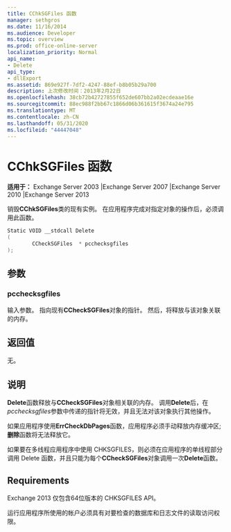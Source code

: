 ```yaml
---
title: CChkSGFiles 函数
manager: sethgros
ms.date: 11/16/2014
ms.audience: Developer
ms.topic: overview
ms.prod: office-online-server
localization_priority: Normal
api_name:
- Delete
api_type:
- dllExport
ms.assetid: 869e927f-7df2-4247-88ef-b8b05b29a700
description: 上次修改时间：2013年2月22日
ms.openlocfilehash: 38cb72b42727855f652de607bb2a02ecdeaae16e
ms.sourcegitcommit: 88ec988f2bb67c1866d06b361615f3674a24e795
ms.translationtype: MT
ms.contentlocale: zh-CN
ms.lasthandoff: 05/31/2020
ms.locfileid: "44447048"
---
```

# <a name="cchksgfilesdelete-function"></a>CChkSGFiles 函数

**适用于：** Exchange Server 2003 |Exchange Server 2007 |Exchange Server 2010 |Exchange Server 2013
  
销毁**CChkSGFiles**类的现有实例。 在应用程序完成对指定对象的操作后，必须调用此函数。 
  
```cs
Static VOID __stdcall Delete 
(
        CCheckSGFiles  * pcchecksgfiles
);

```

## <a name="parameters"></a>参数

### <a name="pcchecksgfiles"></a>pcchecksgfiles 
  
输入参数。 指向现有**CCheckSGFiles**对象的指针。 然后，将释放与该对象关联的内存。 
    
## <a name="return-value"></a>返回值

无。
  
## <a name="remarks"></a>说明

**Delete**函数释放与**CCheckSGFiles**对象相关联的内存。 调用**Delete**后，在*pcchecksgfiles*参数中传递的指针将无效，并且无法对该对象执行其他操作。 
  
如果应用程序使用**ErrCheckDbPages**函数，应用程序必须手动释放内存缓冲区;**删除**函数将无法释放它。 
  
如果要在多线程应用程序中使用 CHKSGFILES，则必须在应用程序的单线程部分调用 Delete 函数，并且只能为每个**CCheckSGFiles**对象调用一次**Delete**函数。 
  
## <a name="requirements"></a>Requirements

Exchange 2013 仅包含64位版本的 CHKSGFILES API。
  
运行应用程序所使用的帐户必须具有对要检查的数据库和日志文件的读取访问权限。
  

